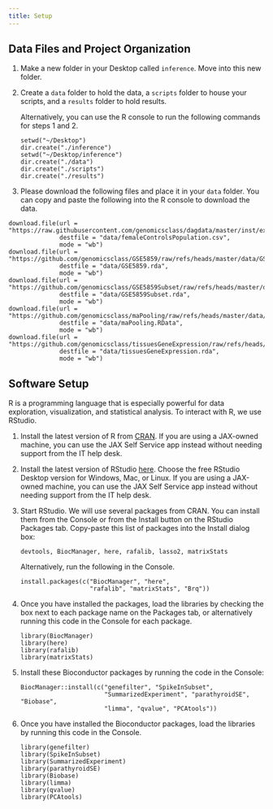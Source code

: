 ```yaml
---
title: Setup
---
```


## Data Files and Project Organization

1. Make a new folder in your Desktop called `inference`. Move into this new 
   folder.

2. Create  a `data` folder to hold the data, a `scripts` folder to house your 
   scripts, and a `results` folder to hold results. 

    Alternatively, you can use the R console to run the following commands for 
    steps 1 and 2.

    ~~~
    setwd("~/Desktop")
    dir.create("./inference")
    setwd("~/Desktop/inference")
    dir.create("./data")
    dir.create("./scripts")
    dir.create("./results")
    ~~~

3. Please download the following files and place it in your `data` folder. You 
can copy and paste the following into the R console to download the data.

~~~
download.file(url = "https://raw.githubusercontent.com/genomicsclass/dagdata/master/inst/extdata/femaleControlsPopulation.csv", 
              destfile = "data/femaleControlsPopulation.csv", 
              mode = "wb")
download.file(url = "https://github.com/genomicsclass/GSE5859/raw/refs/heads/master/data/GSE5859.rda",
              destfile = "data/GSE5859.rda",
              mode = "wb")
download.file(url = "https://github.com/genomicsclass/GSE5859Subset/raw/refs/heads/master/data/GSE5859Subset.rda",
              destfile = "data/GSE5859Subset.rda",
              mode = "wb")
download.file(url = "https://github.com/genomicsclass/maPooling/raw/refs/heads/master/data/maPooling.RData",
              destfile = "data/maPooling.RData",
              mode = "wb")
download.file(url = "https://github.com/genomicsclass/tissuesGeneExpression/raw/refs/heads/master/data/tissuesGeneExpression.rda",
              destfile = "data/tissuesGeneExpression.rda",
              mode = "wb")
~~~

## Software Setup

R is a programming language that is especially powerful for data exploration, 
visualization, and statistical analysis. To interact with R, we use RStudio. 

1. Install the latest version of R from [CRAN](https://cran.r-project.org/). 
If you are using a JAX-owned machine, you can use the JAX Self Service app 
instead without needing support from the IT help desk.

2. Install the latest version of RStudio 
[here](https://www.rstudio.com/products/rstudio/download/). Choose the free 
RStudio Desktop version for Windows, Mac, or Linux. If you are using a 
JAX-owned machine, you can use the JAX Self Service app instead without needing 
support from the IT help desk.

3. Start RStudio. We will use several packages from CRAN. You can install them 
from the Console or from the Install button on the RStudio Packages tab. 
Copy-paste this list of packages into the Install dialog box: 

    `devtools, BiocManager, here, rafalib, lasso2, matrixStats`

    Alternatively, run the following in the Console.

    ~~~
    install.packages(c("BiocManager", "here", 
                       "rafalib", "matrixStats", "Brq"))
    ~~~

 4. Once you have installed the packages, load the libraries by checking the box 
next to each package name on the Packages tab, or alternatively running this 
code in the Console for each package.

    ~~~
    library(BiocManager)
    library(here)
    library(rafalib)
    library(matrixStats)
    ~~~
    

5. Install these  Bioconductor packages by running the code in the Console:

    ~~~
    BiocManager::install(c("genefilter", "SpikeInSubset", 
                           "SummarizedExperiment", "parathyroidSE", "Biobase", 
                           "limma", "qvalue", "PCAtools"))
    ~~~

6. Once you have installed the Bioconductor packages, load the libraries by 
running this code in the Console.

    ~~~
    library(genefilter)
    library(SpikeInSubset)
    library(SummarizedExperiment)
    library(parathyroidSE)
    library(Biobase)
    library(limma)
    library(qvalue)
    library(PCAtools)
    ~~~
